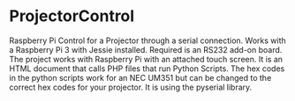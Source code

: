 # ProjectorControl
Raspberry Pi Control for a Projector through a serial connection.  Works with a Raspberry Pi 3 with Jessie installed.  Required is an RS232 add-on board.  The project works with Raspberry Pi with an attached touch screen.  It is an HTML document that calls PHP files that run Python Scripts.  The hex codes in the python scripts work for an NEC UM351 but can be changed to the correct hex codes for your projector. It is using the pyserial library.
